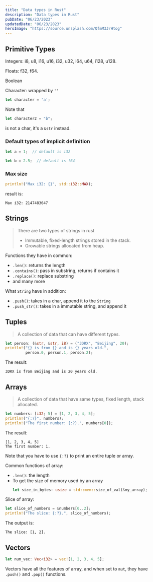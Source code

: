 ```yaml
---
title: "Data types in Rust"
description: "Data types in Rust"
pubDate: "06/23/2023"
updatedDate: "06/23/2023"
heroImage: "https://source.unsplash.com/QfmM3JrHtog"
---
```


## Primitive Types

Integers: i8, u8, i16, u16, i32, u32, i64, u64, i128, u128.

Floats: f32, f64.

Boolean

Character: wrapped by `''`
```rust
let character = 'a';
```

Note that
```rust
let character2 = "b";
```
is not a char, it's a `&str` instead.

### Default types of implicit definition

```rust
let a = 1;  // default is i32
```

```rust
let b = 2.5;  // default is f64
```

### Max size

```rust
println!("Max i32: {}", std::i32::MAX);
```
result is:
```
Max i32: 2147483647
```

## Strings

> There are two types of strings in rust
> - Immutable, fixed-length strings stored in the stack.
> - Growable strings allocated from heap.

Functions they have in common:
- `.len()`: returns the length
- `.contains()`: pass in substring, returns if contains it
- `.replace()`: replace substring
- and many more

What `String` have in addition:
- `.push()`: takes in a char, append it to the `String`
- `.push_str()`: takes in a immutable string, and append it

## Tuples

> A collection of data that can have different types.

```rust
let person: (&str, &str, i8) = ("3DRX", "Beijing", 20);
println!("{} is from {} and is {} years old.",
         person.0, person.1, person.2);
```

The result:

```
3DRX is from Beijing and is 20 years old.
```

## Arrays

> A collection of data that have same types, fixed length, stack allocated.

```rust
let numbers: [i32; 5] = [1, 2, 3, 4, 5];
println!("{:?}", numbers);
println!("The first number: {:?}.", numbers[0]);
```

The result:

```
[1, 2, 3, 4, 5]
The first number: 1.
```

Note that you have to use `{:?}` to print an entire tuple or array.

Common functions of array:
- `.len()`: the length
- To get the size of memory used by an array
    ```rust
    let size_in_bytes: usize = std::mem::size_of_val(&my_array);
    ```

Slice of array:

```rust
let slice_of_numbers = &numbers[0..2];
println!("The slice: {:?}.", slice_of_numbers);
```

The output is:

```
The slice: [1, 2].
```

## Vectors

```rust
let num_vec: Vec<i32> = vec![1, 2, 3, 4, 5];
```

Vectors have all the features of array, and when set to `mut`,
they have `.push()` and `.pop()` functions.

